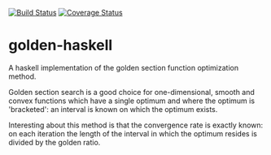 [![Build Status](https://travis-ci.com/PHPirates/golden-haskell.svg?branch=master)](https://travis-ci.com/PHPirates/golden-haskell)
[![Coverage Status](https://coveralls.io/repos/github/PHPirates/golden-haskell/badge.svg?branch=master)](https://coveralls.io/github/PHPirates/golden-haskellt?branch=master)

# golden-haskell

A haskell implementation of the golden section function optimization method.

Golden section search is a good choice for one-dimensional, smooth and convex functions which have a single optimum and where the optimum is 'bracketed': an interval is known on which the optimum exists.

Interesting about this method is that the convergence rate is exactly known: on each iteration the length of the interval in which the optimum resides is divided by the golden ratio.
